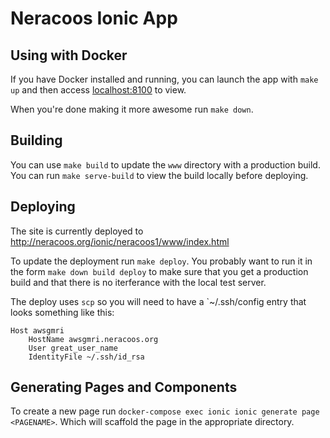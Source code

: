 # Neracoos Ionic App

## Using with Docker

If you have Docker installed and running, you can launch the app with `make up` and then access [localhost:8100](http://localhost:8100) to view.

When you're done making it more awesome run `make down`.

## Building

You can use `make build` to update the `www` directory with a production build.
You can run `make serve-build` to view the build locally before deploying.

## Deploying

The site is currently deployed to http://neracoos.org/ionic/neracoos1/www/index.html 

To update the deployment run `make deploy`.
You probably want to run it in the form `make down build deploy` to make sure that you get a production
build and that there is no iterferance with the local test server.

The deploy uses `scp` so you will need to have a `~/.ssh/config entry that looks something like this:

```
Host awsgmri
    HostName awsgmri.neracoos.org
    User great_user_name
    IdentityFile ~/.ssh/id_rsa
```

## Generating Pages and Components

To create a new page run `docker-compose exec ionic ionic generate page <PAGENAME>`. Which will scaffold the page in the appropriate directory.
